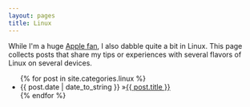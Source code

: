 ```yaml
---
layout: pages
title: Linux
---
```


While I'm a huge [Apple fan](/apple), I also dabble quite a bit in Linux. This page collects posts that share my tips or experiences with several flavors of Linux on several devices.

<ul id="blog-posts" class="posts">
{% for post in site.categories.linux %}
    <li><span>{{ post.date | date_to_string }} &raquo;</span><a href="{{ post.url }}">{{ post.title }}</a></li>
{% endfor %}
</ul>